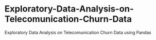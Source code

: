 # Exploratory-Data-Analysis-on-Telecomunication-Churn-Data
Exploratory Data Analysis on Telecomunication Churn Data using Pandas
